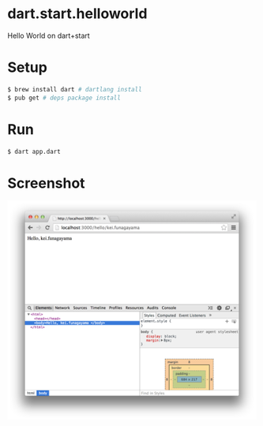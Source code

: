dart.start.helloworld
=====================

Hello World on dart+start

# Setup

```sh
$ brew install dart # dartlang install 
$ pub get # deps package install
```

# Run

```sh
$ dart app.dart
```

# Screenshot

![](https://raw.githubusercontent.com/fkei/helloworld.start.dart/master/screenshots/hello.png)
